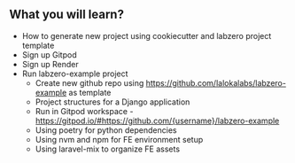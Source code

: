 ## What you will learn?
- How to generate new project using cookiecutter and labzero project template
- Sign up Gitpod
- Sign up Render
- Run labzero-example project
  - Create new github repo using https://github.com/lalokalabs/labzero-example as template
  - Project structures for a Django application
  - Run in Gitpod workspace - https://gitpod.io/#https://github.com/{username}/labzero-example
  - Using poetry for python dependencies
  - Using nvm and npm for FE environment setup
  - Using laravel-mix to organize FE assets
